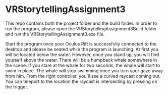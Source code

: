 # VRStorytellingAssignment3

This repo contains both the project folder and the build folder. In order to run the program, please open the VRStorytellingAssignment3Build folder and run the VRStorytellingAssignment3.exe file. 

Start the program once your Oculus Rift is successfully connected to the desktop and please be seated while the program is launching. At first you will be located below the water. However, once you stand up, you will find yourself above the water. There will be a humpback whale somewhere in the scene. If you stare at the whale for two seconds, the whale will start to swim in place. The whale will stop swimming once you turn your gaze away from him. From the right controller, you'll see a curved raycast coming out. You can teleport to the location the raycast is intersecting by pressing on the trigger.  
